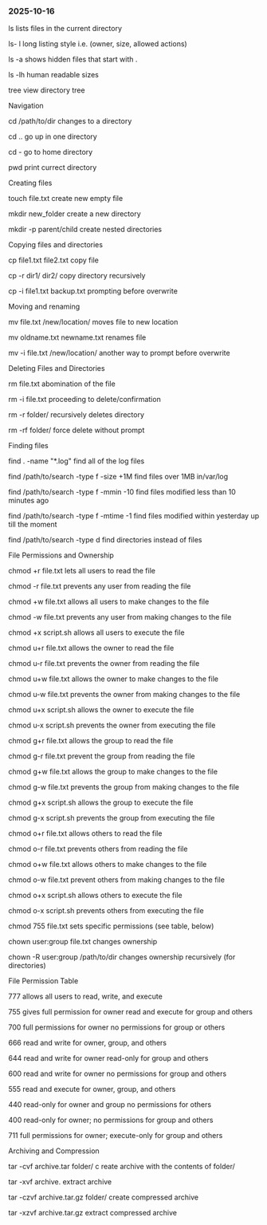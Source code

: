 ### 2025-10-16
ls
lists files in the current directory

ls- l
long listing style i.e. (owner, size, allowed actions)

ls -a
 shows hidden files that start with .

ls -lh
 human readable sizes

tree
view directory tree

Navigation

cd /path/to/dir changes to a directory

cd .. go up in one directory

cd - go to home directory

pwd print currect directory

Creating files

touch file.txt create new empty file

mkdir new_folder create a new directory

mkdir -p parent/child create nested directories

Copying files and directories

cp file1.txt file2.txt copy file

cp -r dir1/ dir2/ copy directory recursively

cp -i file1.txt backup.txt prompting before overwrite

Moving and renaming

mv file.txt /new/location/ moves file to new location

mv oldname.txt newname.txt renames file

mv -i file.txt /new/location/ another way to prompt before overwrite

Deleting Files and Directories

rm file.txt abomination of the file

rm -i file.txt proceeding to delete/confirmation

rm -r folder/ recursively deletes directory

rm -rf folder/ force delete without prompt

Finding files

find . -name "*.log" find all of the log files

find /path/to/search -type f -size +1M find files over 1MB in/var/log

find /path/to/search -type f -mmin -10 find files modified less than 10 minutes ago

find /path/to/search -type f -mtime -1 find files modified within yesterday up till the moment

find /path/to/search -type d find directories instead of files

File Permissions and Ownership

chmod +r file.txt lets all users to read the file

chmod -r file.txt prevents any user from reading the file

chmod +w file.txt allows all users to make changes to the file

chmod -w file.txt prevents any user from making changes to the file

chmod +x script.sh allows all users to execute the file

chmod u+r file.txt allows the owner to read the file

chmod u-r file.txt prevents the owner from reading the file

chmod u+w file.txt allows the owner to make changes to the file

chmod u-w file.txt prevents the owner from making changes to the file

chmod u+x script.sh allows the owner to execute the file

chmod u-x script.sh prevents the owner from executing the file

chmod g+r file.txt allows the group to read the file

chmod g-r file.txt prevent the group from reading the file

chmod g+w file.txt allows the group to make changes to the file

chmod g-w file.txt prevents the group from making changes to the file

chmod g+x script.sh allows the group to execute the file

chmod g-x script.sh prevents the group from executing the file

chmod o+r file.txt allows others to read the file

chmod o-r file.txt prevents others from reading the file

chmod o+w file.txt allows others to make changes to the file

chmod o-w file.txt prevent others from making changes to the file

chmod o+x script.sh allows others to execute the file

chmod o-x script.sh prevents others from executing the file

chmod 755 file.txt sets specific permissions (see table, below)

chown user:group file.txt changes ownership

chown -R user:group /path/to/dir changes ownership recursively (for directories)

File Permission Table

777  allows all users to read, write, and execute

755  gives full permission for owner  read and execute for group and others

700  full permissions for owner  no permissions for group or others

666  read and write for owner, group, and others

644  read and write for owner  read-only for group and others

600 read and write for owner  no permissions for group and others

555 read and execute for owner, group, and others

440 read-only for owner and group  no permissions for others

400 read-only for owner; no permissions for group and others

711 full permissions for owner; execute-only for group and others

Archiving and Compression

tar -cvf archive.tar folder/ c  reate archive with the contents of folder/

tar -xvf archive. extract archive

tar -czvf archive.tar.gz folder/ create compressed archive

tar -xzvf archive.tar.gz extract compressed archive